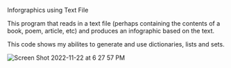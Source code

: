 Inforgraphics using Text File 

This  program that reads in a text file (perhaps containing the contents of a book, poem, article, etc) and produces an infographic based on the text. 

This code shows my abilites to generate and use dictionaries, lists and sets. 

![Screen Shot 2022-11-22 at 6 27 57 PM](https://user-images.githubusercontent.com/6331985/203453680-bdcf3c92-1db8-4cd3-99fe-62527d8bd19f.png)

